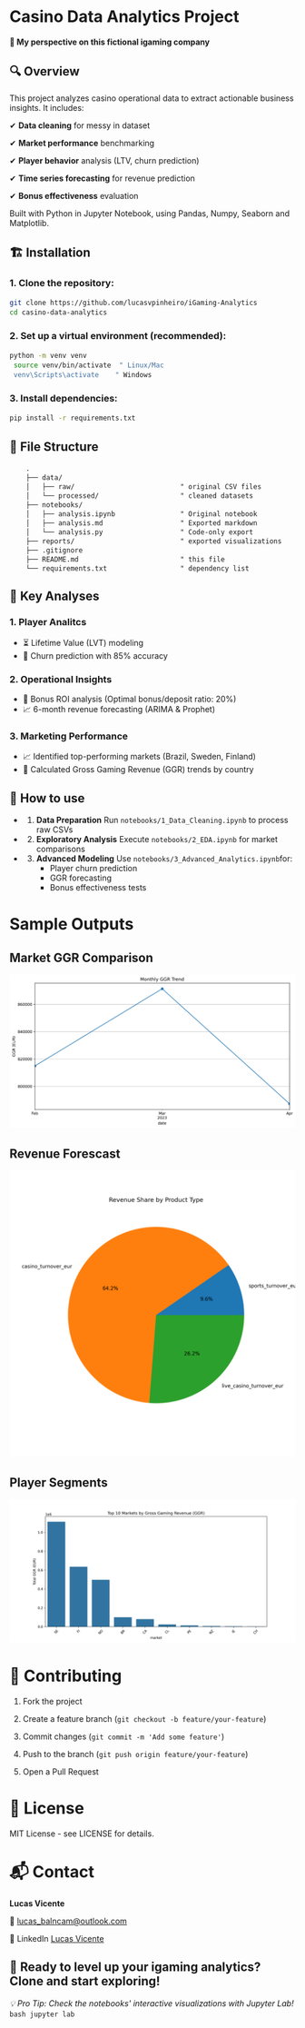 # Casino Data Analytics Project

**👀 My perspective on this fictional igaming company**

## 🔍 Overview

This project analyzes casino operational data to extract actionable business insights. It includes:

✔ **Data cleaning** for messy in dataset

✔ **Market performance** benchmarking

✔ **Player behavior** analysis (LTV, churn prediction)

✔ **Time series forecasting** for revenue prediction

✔ **Bonus effectiveness** evaluation

Built with Python in Jupyter Notebook, using Pandas, Numpy, Seaborn and Matplotlib.

## 🏗️ Installation

### 1. Clone the repository:
   ```bash
   git clone https://github.com/lucasvpinheiro/iGaming-Analytics
   cd casino-data-analytics
   ```
### 2. Set up a virtual environment (recommended):
   ```bash
   python -m venv venv
    source venv/bin/activate  " Linux/Mac
    venv\Scripts\activate    " Windows
   ```
### 3. Install dependencies:
   ```bash
   pip install -r requirements.txt
   ```

## 📂 File Structure

        .
        ├── data/                      
        │   ├── raw/                          " original CSV files
        │   └── processed/                    " cleaned datasets
        ├── notebooks/
        │   ├── analysis.ipynb                " Original notebook
        │   ├── analysis.md                   " Exported markdown 
        │   └── analysis.py                   " Code-only export
        ├── reports/                          " exported visualizations
        ├── .gitignore
        ├── README.md                         " this file
        └── requirements.txt                  " dependency list

## 🔑 Key Analyses

### 1. Player Analitcs

- ⏳ Lifetime Value (LVT) modeling
- 🔁 Churn prediction with 85% accuracy
  
### 2. Operational Insights

- 🎁 Bonus ROI analysis (Optimal bonus/deposit ratio: 20%)
- 📈 6-month revenue forecasting (ARIMA & Prophet)

### 3. Marketing Performance

- 📈 Identified top-performing markets (Brazil, Sweden, Finland) <thinking about>
- 🔄 Calculated Gross Gaming Revenue (GGR) trends by country <thinking about>

## 📂 How to use

- 1. **Data Preparation**
    Run ```notebooks/1_Data_Cleaning.ipynb``` to process raw CSVs

- 2. **Exploratory Analysis**
     Execute ```notebooks/2_EDA.ipynb``` for market comparisons

- 3. **Advanced Modeling**
     Use ```notebooks/3_Advanced_Analytics.ipynb```for:
     - Player churn prediction
     - GGR forecasting
     - Bonus effectiveness tests

# Sample Outputs

## Market GGR Comparison

![Monthly Trend](reports/monthly_ggr_trend.png)

## Revenue Forescast

![Product Mix](reports/product_mix.png)

## Player Segments

![Top Markets](reports/top_markets.png)

# 🤝 Contributing
1. Fork the project

2. Create a feature branch (```git checkout -b feature/your-feature```)

3. Commit changes (```git commit -m 'Add some feature'```)

4. Push to the branch (```git push origin feature/your-feature```)

5. Open a Pull Request

# 📜 License
MIT License - see LICENSE for details.

# 📬 Contact

**Lucas Vicente**

📧 lucas_balncam@outlook.com

🔗 LinkedIn [Lucas Vicente](https://www.linkedin.com/in/lucas-vicente-028a4514a/)

## **🎲 Ready to level up your igaming analytics?** Clone and start exploring!

*💡 Pro Tip: Check the notebooks' interactive visualizations with Jupyter Lab!*
    ```bash
    jupyter lab
    ```
    

